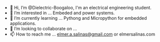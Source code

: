 - 👋 Hi, I’m @Dielectric-Boogaloo, I'm an electrical engineering student.
- 👀 I’m interested in ... Embeded and power systems.
- 🌱 I’m currently learning ... Pythong and Micropython for embedded applications.
- 💞️ I’m looking to collaborate on ...
- 📫 How to reach me ... elmer.a.salinas@gmail.com or elmersalinas.com

<!---
Dielectric-Boogaloo/Dielectric-Boogaloo is a ✨ special ✨ repository because its `README.md` (this file) appears on your GitHub profile.
You can click the Preview link to take a look at your changes.
--->
